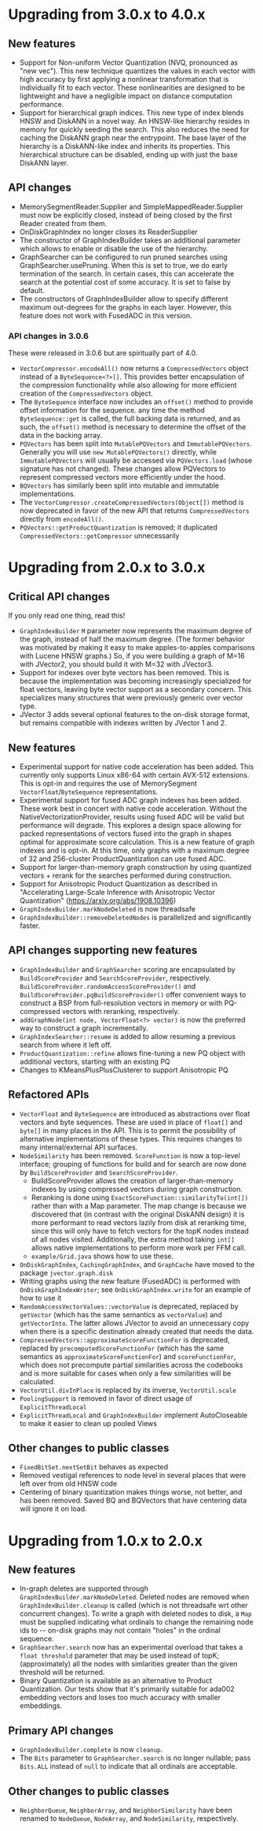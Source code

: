 # Upgrading from 3.0.x to 4.0.x

## New features
- Support for Non-uniform Vector Quantization (NVQ, pronounced as "new vec"). This new technique quantizes the values
  in each vector with high accuracy by first applying a nonlinear transformation that is individually fit to each
  vector. These nonlinearities are designed to be lightweight and have a negligible impact on distance computation
  performance.
- Support for hierarchical graph indices. This new type of index blends HNSW and DiskANN in a novel way. An
  HNSW-like hierarchy resides in memory for quickly seeding the search. This also reduces the need for caching the
  DiskANN graph near the entrypoint. The base layer of the hierarchy is a DiskANN-like index and inherits its
  properties. This hierarchical structure can be disabled, ending up with just the base DiskANN layer.  

## API changes
- MemorySegmentReader.Supplier and SimpleMappedReader.Supplier must now be explicitly closed, instead of being
  closed by the first Reader created from them.
- OnDiskGraphIndex no longer closes its ReaderSupplier
- The constructor of GraphIndexBuilder takes an additional parameter which allows to enable or disable the use of the
  hierarchy.
- GraphSearcher can be configured to run pruned searches using GraphSearcher.usePruning. When this is set to true,
  we do early termination of the search. In certain cases, this can accelerate the search at the potential cost of some
  accuracy. It is set to false by default.
- The constructors of GraphIndexBuilder allow to specify different maximum out-degrees for the graphs in each layer.
  However, this feature does not work with FusedADC in this version.

### API changes in 3.0.6

These were released in 3.0.6 but are spiritually part of 4.0.

- `VectorCompressor.encodeAll()` now returns a `CompressedVectors` object instead of a `ByteSequence<?>[]`.
  This provides better encapsulation of the compression functionality while also allowing for more efficient
  creation of the `CompressedVectors` object.
- The `ByteSequence` interface now includes an `offset()` method to provide offset information for the sequence.
  any time the method `ByteSequence::get` is called, the full backing data is returned, and as such, the `offset()`
  method is necessary to determine the offset of the data in the backing array.
- `PQVectors` has been split into `MutablePQVectors` and `ImmutablePQVectors`.  Generally you will use `new MutablePQVectors()`
  directly, while `ImmutablePQVectors` will usually be accessed via `PQVectors.load` (whose signature has not changed).
  These changes allow PQVectors to represent compressed vectors more efficiently under the hood.
- `BQVectors` has similarly been split into mutable and immutable implementations.
- The `VectorCompressor.createCompressedVectors(Object[])` method is now deprecated in favor of the new API that returns
  `CompressedVectors` directly from `encodeAll()`.
- `PQVectors::getProductQuantization` is removed; it duplicated `CompressedVectors::getCompressor` unnecessarily

# Upgrading from 2.0.x to 3.0.x

## Critical API changes

If you only read one thing, read this!

- `GraphIndexBuilder` `M` parameter now represents the maximum degree of the graph,
  instead of half the maximum degree.  (The former behavior was motivated by making
  it easy to make apples-to-apples comparisons with Lucene HNSW graphs.)  So,
  if you were building a graph of M=16 with JVector2, you should build it with M=32
  with JVector3.
- Support for indexes over byte vectors has been removed. This is because the implementation
  was becoming increasingly specialized for float vectors, leaving byte vector support as a 
  secondary concern. This specializes many structures that were previously generic over vector type.
- JVector 3 adds several optional features to the on-disk storage format, but remains
  compatible with indexes written by JVector 1 and 2.


## New features
- Experimental support for native code acceleration has been added. This currently only supports Linux x86-64 
  with certain AVX-512 extensions. This is opt-in and requires the use of MemorySegment `VectorFloat`/`ByteSequence`
  representations.
- Experimental support for fused ADC graph indexes has been added. These work best in concert with native code acceleration.
  Without the NativeVectorizationProvider, results using fused ADC will be valid but performance will degrade.
  This explores a design space allowing for packed representations of vectors fused into the graph in shapes optimal
  for approximate score calculation. This is a new feature of graph indexes and is opt-in. At this time, only graphs with
  a maximum degree of 32 and 256-cluster ProductQuantization can use fused ADC.
- Support for larger-than-memory graph construction by using quantized vectors + rerank for the searches
  performed during construction.
- Support for Anisotropic Product Quantization as described in "Accelerating Large-Scale Inference with Anisotropic Vector Quantization"
  (https://arxiv.org/abs/1908.10396)
- `GraphIndexBuilder.markNodeDeleted` is now threadsafe
- `GraphIndexBuilder::removeDeletedNodes` is parallelized and significantly faster.

## API changes supporting new features
- `GraphIndexBuilder` and `GraphSearcher` scoring are encapsulated by `BuildScoreProvider` and `SearchScoreProvider`,
  respectively.  `BuildScoreProvider.randomAccessScoreProvider()` and `BuildScoreProvider.pqBuildScoreProvider()`
  offer convenient ways to construct a BSP from full-resolution vectors in memory or with PQ-compressed vectors
  with reranking, respectively.
- `addGraphNode(int node, VectorFloat<?> vector)` is now the preferred way to construct a graph incrementally.
- `GraphIndexSearcher::resume` is added to allow resuming a previous search from where it left off.
- `ProductQuantization::refine` allows fine-tuning a new PQ object with additional vectors, starting with an existing PQ
- Changes to KMeansPlusPlusClusterer to support Anisotropic PQ

## Refactored APIs
- `VectorFloat` and `ByteSequence` are introduced as abstractions over float vectors and byte sequences.
  These are used in place of `float[]` and `byte[]` in many places in the API. This is to permit the
  possibility of alternative implementations of these types. This requires changes to many internal/external API
  surfaces.
- `NodeSimilarity` has been removed.  `ScoreFunction` is now a top-level interface; grouping of functions
  for build and for search are now done by `BuildScoreProvider` and `SearchScoreProvider`.
  - BuildScoreProvider allows the creation of larger-than-memory indexes by using compressed vectors
    during graph construction.
  - Reranking is done using `ExactScoreFunction::similarityTo(int[])` rather than with a Map parameter.
    The map change is because we discovered that (in contrast with the original DiskANN design) it is more
    performant to read vectors lazily from disk at reranking time, since this will only have to fetch vectors for the topK 
    nodes instead of all nodes visited.  Additionally, the extra method taking `int[]` allows native implementations 
    to perform more work per FFM call.
  - `example/Grid.java` shows how to use these.
- `OnDiskGraphIndex`, `CachingGraphIndex`, and `GraphCache` have moved to the package `jvector.graph.disk`
- Writing graphs using the new feature (FusedADC) is performed with `OnDiskGraphIndexWriter`; see `OnDiskGraphIndex.write` for an example of how to use it
- `RandomAccessVectorValues::vectorValue` is deprecated, replaced by `getVector` (which has the same semantics
  as `vectorValue`) and `getVectorInto`.  The latter allows JVector to avoid an unnecessary copy when there
  is a specific destination already created that needs the data.
- `CompressedVectors::approximateScoreFunctionFor` is deprecated, replaced by `precomputedScoreFunctionFor`
  (which has the same semantics as `approximateScoreFunctionFor`) and `scoreFunctionFor`, which does not
  precompute partial similarities across the codebooks and is more suitable for cases when only a few
  similarities will be calculated.
- `VectorUtil.divInPlace` is replaced by its inverse, `VectorUtil.scale`
- `PoolingSupport` is removed in favor of direct usage of `ExplicitThreadLocal`
- `ExplicitThreadLocal` and `GraphIndexBuilder` implement AutoCloseable to make it easier to clean up pooled Views

## Other changes to public classes
- `FixedBitSet.nextSetBit` behaves as expected
- Removed vestigal references to node level in several places that were left over from old HNSW code
- Centering of binary quantization makes things worse, not better, and has been removed.  Saved BQ and BQVectors
  that have centering data will ignore it on load.

# Upgrading from 1.0.x to 2.0.x

## New features

- In-graph deletes are supported through `GraphIndexBuilder.markNodeDeleted`.  Deleted nodes
  are removed when `GraphIndexBuilder.cleanup` is called (which is not threadsafe wrt other concurrent changes).
  To write a graph with deleted nodes to disk, a `Map` must be supplied indicating what ordinals
  to change the remaining node ids to -- on-disk graphs may not contain "holes" in the ordinal sequence.
- `GraphSearcher.search` now has an experimental overload that takes a
  `float threshold` parameter that may be used instead of topK; (approximately) all the nodes with simlarities greater than the given threshold will be returned.
- Binary Quantization is available as an alternative to Product Quantization. Our tests show that it's primarily suitable for ada002 embedding vectors and loses too much accuracy with smaller embeddings.

## Primary API changes

- `GraphIndexBuilder.complete` is now `cleanup`.
- The `Bits` parameter to `GraphSearcher.search` is no longer nullable;
  pass `Bits.ALL` instead of `null` to indicate that all ordinals are acceptable.

## Other changes to public classes

- `NeighborQueue`, `NeighborArray`, and `NeighborSimilarity` have been renamed to
  `NodeQueue`, `NodeArray`, and `NodeSimilarity`, respectively.
